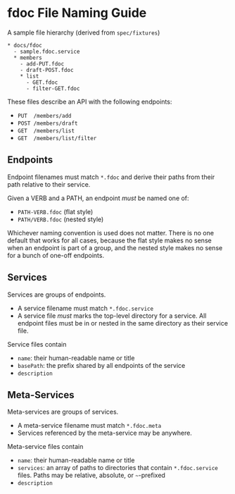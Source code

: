 # fdoc File Naming Guide

A sample file hierarchy (derived from `spec/fixtures`)

    * docs/fdoc
      - sample.fdoc.service
      * members
        - add-PUT.fdoc
        - draft-POST.fdoc
        * list
          - GET.fdoc
          - filter-GET.fdoc

These files describe an API with the following endpoints:

- `PUT  /members/add`
- `POST /members/draft`
- `GET  /members/list`
- `GET  /members/list/filter`

## Endpoints

Endpoint filenames must match `*.fdoc` and derive their paths from their path relative to their service.

Given a VERB and a PATH, an endpoint *must* be named one of:

- `PATH-VERB.fdoc` (flat style) 
- `PATH/VERB.fdoc` (nested style)

Whichever naming convention is used does not matter. There is no one default that works for all cases, because the flat style makes no sense when an endpoint is part of a group, and the nested style makes no sense for a bunch of one-off endpoints.

## Services

Services are groups of endpoints.

- A service filename must match `*.fdoc.service`
- A service file *must* marks the top-level directory for a service. All endpoint files must be in or nested in the same directory as their service file.

Service files contain
- `name`: their human-readable name or title
- `basePath`: the prefix shared by all endpoints of the service
- `description`


## Meta-Services

Meta-services are groups of services.

- A meta-service filename must match `*.fdoc.meta`
- Services referenced by the meta-service may be anywhere.

Meta-service files contain
- `name`: their human-readable name or title
- `services`: an array of paths to directories that contain `*.fdoc.service` files. Paths may be relative, absolute, or `~`-prefixed
- `description`